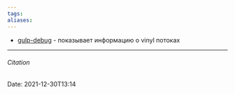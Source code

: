 ```yaml
---
tags: 
aliases: 
---
```

-  [gulp-debug]() - показывает информацию о vinyl потоках

---
###### Citation
Date: 2021-12-30T13:14
